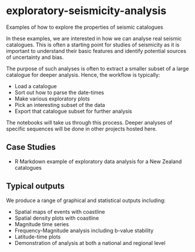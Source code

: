 # exploratory-seismicity-analysis
Examples of how to explore the properties of seismic catalogues

In these examples, we are interested in how we can analyse real seismic catalogues. This is often a starting point for studies of seismicity as it is important to understand their basic features and identify potential sources of uncertainty and bias.


The purpose of such analyses is often to extract a smaller subset of a large catalogue for deeper analysis. Hence, the workflow is typically:

- Load a catalogue
- Sort out how to parse the date-times
- Make various exploratory plots
- Pick an interesting subset of the data
- Export that catalogue subset for further analysis

The notebooks will take us through this process. Deeper analyses of specific sequences will be done in other projects hosted here.

## Case Studies

- R Markdown example of exploratory data analysis for a New Zealand catalogues

## Typical outputs

We produce a range of graphical and statistical outputs including:

- Spatial maps of events with coastline
- Spatial density plots with coastline
- Magnitude time series
- Frequency-Magnitude analysis including b-value stability
- Latitude-time plots
- Demonstration of analysis at both a national and regional level
